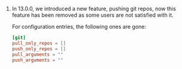 1. In 13.0.0, we introduced a new feature, pushing git repos, now this feature 
   has been removed as some users are not satisfied with it.

   For configuration entries, the following ones are gone:

   ```toml
   [git]
   pull_only_repos = []
   push_only_repos = []
   pull_arguments = ""
   push_arguments = ""
   ```
